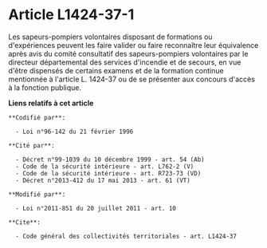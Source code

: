 # Article L1424-37-1

Les sapeurs-pompiers volontaires disposant de formations ou d'expériences peuvent les faire valider ou faire reconnaître leur
équivalence après avis du comité consultatif des sapeurs-pompiers volontaires par le directeur départemental des services
d'incendie et de secours, en vue d'être dispensés de certains examens et de la formation continue mentionnée à l'article L.
1424-37 ou de se présenter aux concours d'accès à la fonction publique.

**Liens relatifs à cet article**

	**Codifié par**:

	  - Loi n°96-142 du 21 février 1996

	**Cité par**:

	  - Décret n°99-1039 du 10 décembre 1999 - art. 54 (Ab)
	  - Code de la sécurité intérieure - art. L762-2 (V)
	  - Code de la sécurité intérieure - art. R723-73 (VD)
	  - Décret n°2013-412 du 17 mai 2013 - art. 61 (VT)

	**Modifié par**:

	  - Loi n°2011-851 du 20 juillet 2011 - art. 10

	**Cite**:

	  - Code général des collectivités territoriales - art. L1424-37
